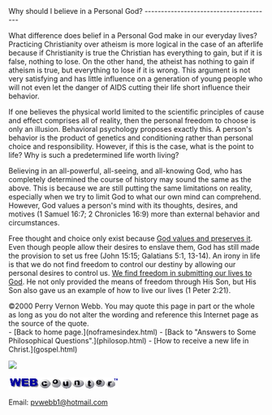  <head> <title>(PVW) Why should I believe in a Personal God?</title> <meta content="IE=9" http-equiv="X-UA-Compatible"></meta> <link href="css/page_style.css" rel="stylesheet" type="text/css"></link> </head><body><div class="page_style"> Why should I believe in a Personal God?
---------------------------------------

What difference does belief in a Personal God make in our everyday lives? Practicing Christianity over atheism is more logical in the case of an afterlife because if Christianity is true the Christian has everything to gain, but if it is false, nothing to lose. On the other hand, the atheist has nothing to gain if atheism is true, but everything to lose if it is wrong. This argument is not very satisfying and has little influence on a generation of young people who will not even let the danger of AIDS cutting their life short influence their behavior.

If one believes the physical world limited to the scientific principles of cause and effect comprises all of reality, then the personal freedom to choose is only an illusion. Behavioral psychology proposes exactly this. A person's behavior is the product of genetics and conditioning rather than personal choice and responsibility. However, if this is the case, what is the point to life? Why is such a predetermined life worth living?

Believing in an all-powerful, all-seeing, and all-knowing God, who has completely determined the course of history may sound the same as the above. This is because we are still putting the same limitations on reality, especially when we try to limit God to what our own mind can comprehend. However, God values a person's mind with its thoughts, desires, and motives (1 Samuel 16:7; 2 Chronicles 16:9) more than external behavior and circumstances.

Free thought and choice only exist because [God values and preserves it](temptation.html). Even though people allow their desires to enslave them, God has still made the provision to set us free (John 15:15; Galatians 5:1, 13-14). An irony in life is that we do not find freedom to control our destiny by allowing our personal desires to control us. [We find freedom in submitting our lives to God](life.html). He not only provided the means of freedom through His Son, but His Son also gave us an example of how to live our lives (1 Peter 2:21).

<div class="copy">©2000 Perry Vernon Webb. You may quote this page in part or the whole as long as you do not alter the wording and reference this Internet page as the source of the quote. </div>  </div>- [Back to home page.](noframesindex.html)
- [Back to "Answers to Some Philosophical Questions".](philosop.html)
- [How to receive a new life in Christ.](gospel.html)
 
![](http://counter.digits.com/wc/-d/4/pvwebb)

[![digits](images/wc-03.gif)](http://www.digits.com/)

Email: [pvwebb1@hotmail.com](mailto:pvwebb1@hotmail.com)

 